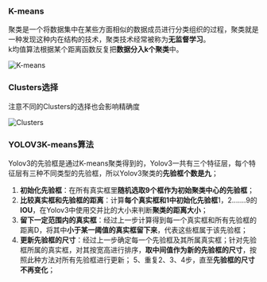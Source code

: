### K-means
聚类是一个将数据集中在某些方面相似的数据成员进行分类组织的过程，聚类就是一种发现这种内在结构的技术，聚类技术经常被称为**无监督学习**。  
k均值算法根据某个距离函数反复把**数据分入k个聚类**中。

![K-means](https://github.com/SZUZOUXu/Deep-Learning/blob/main/image/K-means/K-mean.jpg)

### Clusters选择 
注意不同的Clusters的选择也会影响精确度

![Clusters](https://github.com/SZUZOUXu/Deep-Learning/blob/main/image/K-means/K-mean%20clusters.png)

### YOLOV3K-means算法
Yolov3的先验框是通过K-means聚类得到的，Yolov3一共有三个特征层，每个特征层有三种不同类型的先验框，所以Yolov3聚类的**先验框个数是九**；
1. **初始化先验框**：在所有真实框里**随机选取9个框作为初始聚类中心的先验框**；
2. **比较真实框和先验框的距离**：计算**每个真实框和1中初始化先验框**1，2.......9的**IOU**，在Yolov3中使用交并比的大小来判断**聚类的距离大小**；
3. **留下一定范围内的真实框**：经过上一步计算得到每一个真实框和所有先验框的距离D，将其中**小于某一阈值的真实框留下来**，代表这些框属于该先验框；
4. **更新先验框的尺寸**：经过上一步确定每一个先验框及其所属真实框；针对先验框所属的真实框，对其按宽高进行排序，**取中间值作为新的先验框的尺寸**，按照此种方法对所有先验框进行更新；
5、重复2、3、4步，直至**先验框的尺寸不再变化**；
